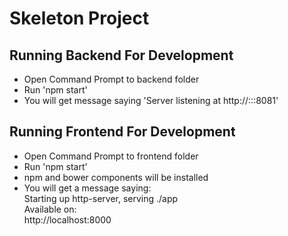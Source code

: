 # Skeleton Project

## Running Backend For Development
- Open Command Prompt to backend folder
- Run 'npm start'
- You will get message saying 'Server listening at http://:::8081'

## Running Frontend For Development
- Open Command Prompt to frontend folder
- Run 'npm start'
- npm and bower components will be installed
- You will get a message saying:
  <br />Starting up http-server, serving ./app
  <br />Available on:
  <br />http://localhost:8000
